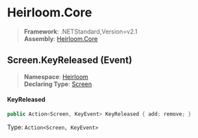 # Heirloom.Core

> **Framework**: .NETStandard,Version=v2.1  
> **Assembly**: [Heirloom.Core][0]

## Screen.KeyReleased (Event)

> **Namespace**: [Heirloom][0]  
> **Declaring Type**: [Screen][1]

#### KeyReleased

```cs
public Action<Screen, KeyEvent> KeyReleased { add; remove; }
```

Type: `Action<Screen, KeyEvent>`

[0]: ../../../Heirloom.Core.md
[1]: ../Screen.md
